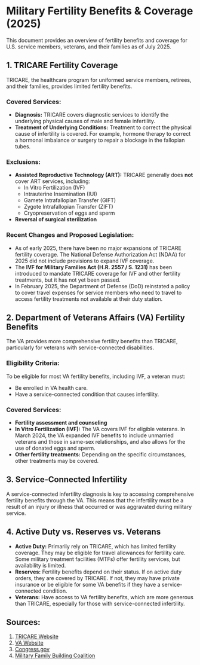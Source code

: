 # Military Fertility Benefits & Coverage (2025)

This document provides an overview of fertility benefits and coverage for U.S. service members, veterans, and their families as of July 2025.

## 1. TRICARE Fertility Coverage

TRICARE, the healthcare program for uniformed service members, retirees, and their families, provides limited fertility benefits.

### Covered Services:
- **Diagnosis:** TRICARE covers diagnostic services to identify the underlying physical causes of male and female infertility.
- **Treatment of Underlying Conditions:** Treatment to correct the physical cause of infertility is covered. For example, hormone therapy to correct a hormonal imbalance or surgery to repair a blockage in the fallopian tubes.

### Exclusions:
- **Assisted Reproductive Technology (ART):** TRICARE generally does **not** cover ART services, including:
    - In Vitro Fertilization (IVF)
    - Intrauterine Insemination (IUI)
    - Gamete Intrafallopian Transfer (GIFT)
    - Zygote Intrafallopian Transfer (ZIFT)
    - Cryopreservation of eggs and sperm
- **Reversal of surgical sterilization**

### Recent Changes and Proposed Legislation:
- As of early 2025, there have been no major expansions of TRICARE fertility coverage. The National Defense Authorization Act (NDAA) for 2025 did not include provisions to expand IVF coverage.
- The **IVF for Military Families Act (H.R. 2557 / S. 1231)** has been introduced to mandate TRICARE coverage for IVF and other fertility treatments, but it has not yet been passed.
- In February 2025, the Department of Defense (DoD) reinstated a policy to cover travel expenses for service members who need to travel to access fertility treatments not available at their duty station.

## 2. Department of Veterans Affairs (VA) Fertility Benefits

The VA provides more comprehensive fertility benefits than TRICARE, particularly for veterans with service-connected disabilities.

### Eligibility Criteria:
To be eligible for most VA fertility benefits, including IVF, a veteran must:
- Be enrolled in VA health care.
- Have a service-connected condition that causes infertility.

### Covered Services:
- **Fertility assessment and counseling**
- **In Vitro Fertilization (IVF):** The VA covers IVF for eligible veterans. In March 2024, the VA expanded IVF benefits to include unmarried veterans and those in same-sex relationships, and also allows for the use of donated eggs and sperm.
- **Other fertility treatments:** Depending on the specific circumstances, other treatments may be covered.

## 3. Service-Connected Infertility

A service-connected infertility diagnosis is key to accessing comprehensive fertility benefits through the VA. This means that the infertility must be a result of an injury or illness that occurred or was aggravated during military service.

## 4. Active Duty vs. Reserves vs. Veterans

- **Active Duty:** Primarily rely on TRICARE, which has limited fertility coverage. They may be eligible for travel allowances for fertility care. Some military treatment facilities (MTFs) offer fertility services, but availability is limited.
- **Reserves:** Fertility benefits depend on their status. If on active duty orders, they are covered by TRICARE. If not, they may have private insurance or be eligible for some VA benefits if they have a service-connected condition.
- **Veterans:** Have access to VA fertility benefits, which are more generous than TRICARE, especially for those with service-connected infertility.

## Sources:
1. [TRICARE Website](https://tricare.mil/)
2. [VA Website](https://www.va.gov/)
3. [Congress.gov](https://www.congress.gov/)
4. [Military Family Building Coalition](https://www.militaryfamilybuilding.org/)
